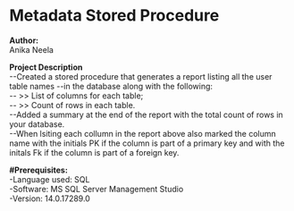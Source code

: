 # Metadata Stored Procedure

**Author:** <br>
Anika Neela<br>

**Project Description**<br>
--Created a stored procedure that generates a report listing all the user table names
--in the database along with the following:<br>
--					>> List of columns for each table;<br>
--					>> Count of rows in each table.<br>
--Added a summary at the end of the report with the total count of rows in your database.<br>
--When lsiting each collumn in the report above also marked the column name with the initials PK if the column is part of a primary key and with the initals Fk if the 
column is part of a foreign key.<br>

**#Prerequisites:**<br>
-Language used: SQL<br>
-Software: MS SQL Server Management Studio<br>
-Version: 14.0.17289.0
